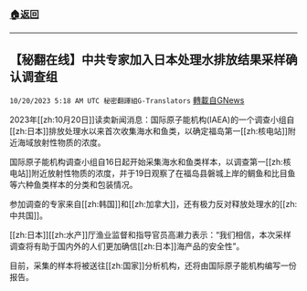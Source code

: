 ###  [:house:返回](README.md)
---


## 【秘翻在线】中共专家加入日本处理水排放结果采样确认调查组
`10/20/2023 5:18 AM UTC 秘密翻譯組G-Translators` [轉載自GNews](https://gnews.org/articles/1857790)

2023年[[zh:10月20日]]读卖新闻消息：国际原子能机构(IAEA)的一个调查小组自[[zh:日本]]排放处理水以来首次收集海水和鱼类，以确定福岛第一[[zh:核电站]]附近海域放射性物质的浓度。

国际原子能机构调查小组自16日起开始采集海水和鱼类样本，以调查第一[[zh:核电站]]附近放射性物质的浓度，并于19日观察了在福岛县磐城上岸的鲷鱼和比目鱼等六种鱼类样本的分类和包装情况。

参加调查的专家来自[[zh:韩国]]和[[zh:加拿大]]，还有极力反对释放处理水的[[zh:中共国]]。

[[zh:日本]][[zh:水产]]厅渔业监督和指导官员高濑力表示：“我们相信，本次采样调查将有助于国内外的人们更加确信[[zh:日本]]海产品的安全性”。

目前，采集的样本将被送往[[zh:国家]]分析机构，还将由国际原子能机构编写一份报告。

